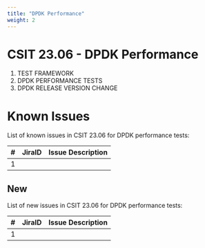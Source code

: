 ```yaml
---
title: "DPDK Performance"
weight: 2
---
```


# CSIT 23.06 - DPDK Performance

1. TEST FRAMEWORK
2. DPDK PERFORMANCE TESTS
3. DPDK RELEASE VERSION CHANGE

# Known Issues

List of known issues in CSIT 23.06 for DPDK performance tests:

**#** | **JiraID**                                       | **Issue Description**
------|--------------------------------------------------|--------------------------------------------------------------
 1    |                                                  |


## New

List of new issues in CSIT 23.06 for DPDK performance tests:

**#** | **JiraID**                                       | **Issue Description**
------|--------------------------------------------------|--------------------------------------------------------------
 1    |                                                  |
